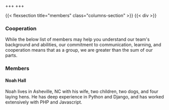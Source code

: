 +++
+++

{{< flexsection title="members" class="columns-section" >}}
{{< div >}}

### Cooperation
While the below list of members may help you understand our team's background and abilities, our commitment to communication, learning, and cooperation means that as a group, we are greater than the sum of our parts.

### Members

#### Noah Hall
  Noah lives in Asheville, NC with his wife, two children, two dogs, and four laying hens. He has deep experience in Python and Django, and has worked extensively with PHP and Javascript.



